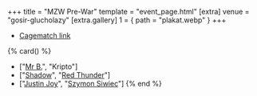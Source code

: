 +++
title = "MZW Pre-War"
template = "event_page.html"
[extra]
venue = "gosir-glucholazy"
[extra.gallery]
1 = { path = "plakat.webp" }
+++

* [Cagematch link](https://www.cagematch.net/?id=1&nr=153090)

{% card() %}
- ["[Mr B.](@/w/mr-b.md)", "Kripto"]
- ["[Shadow](@/w/shadow.md)", "[Red Thunder](@/w/red-thunder.md)"]
- ["[Justin Joy](@/w/justin-joy.md)", "[Szymon Siwiec](@/w/szymon-siwiec.md)"]
{% end %}
